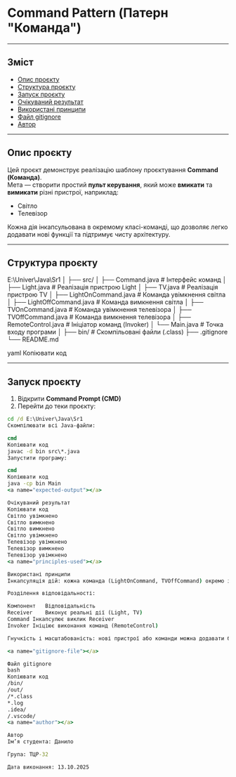 # Command Pattern (Патерн "Команда")

---

## Зміст
- [Опис проєкту](#project-description)  
- [Структура проєкту](#project-structure)  
- [Запуск проєкту](#project-run)  
- [Очікуваний результат](#expected-output)  
- [Використані принципи](#principles-used)  
- [Файл gitignore](#gitignore-file)  
- [Автор](#author)  

---

<a name="project-description"></a>
## Опис проєкту
Цей проєкт демонструє реалізацію шаблону проєктування **Command (Команда)**.  
Мета — створити простий **пульт керування**, який може **вмикати** та **вимикати** різні пристрої, наприклад:

- Світло  
- Телевізор  

Кожна дія інкапсульована в окремому класі-команді, що дозволяє легко додавати нові функції та підтримує чисту архітектуру.

---

<a name="project-structure"></a>
## Структура проєкту
E:\Univer\Java\Sr1
│
├── src/
│ ├── Command.java # Інтерфейс команд
│ ├── Light.java # Реалізація пристрою Light
│ ├── TV.java # Реалізація пристрою TV
│ ├── LightOnCommand.java # Команда увімкнення світла
│ ├── LightOffCommand.java # Команда вимкнення світла
│ ├── TVOnCommand.java # Команда увімкнення телевізора
│ ├── TVOffCommand.java # Команда вимкнення телевізора
│ ├── RemoteControl.java # Ініціатор команд (Invoker)
│ └── Main.java # Точка входу програми
│
├── bin/ # Скомпільовані файли (.class)
├── .gitignore
└── README.md

yaml
Копіювати код

---

<a name="project-run"></a>
## Запуск проєкту

1. Відкрити **Command Prompt (CMD)**  
2. Перейти до теки проєкту:

```cmd
cd /d E:\Univer\Java\Sr1
Скомпілювати всі Java-файли:

cmd
Копіювати код
javac -d bin src\*.java
Запустити програму:

cmd
Копіювати код
java -cp bin Main
<a name="expected-output"></a>

Очікуваний результат
Копіювати код
Світло увімкнено
Світло вимкнено
Світло вимкнено
Світло увімкнено
Телевізор увімкнено
Телевізор вимкнено
Телевізор увімкнено
<a name="principles-used"></a>

Використані принципи
Інкапсуляція дій: кожна команда (LightOnCommand, TVOffCommand) окремо інкапсулює дію.

Розділення відповідальності:

Компонент	Відповідальність
Receiver	Виконує реальні дії (Light, TV)
Command	Інкапсулює виклик Receiver
Invoker	Ініціює виконання команд (RemoteControl)

Гнучкість і масштабованість: нові пристрої або команди можна додавати без зміни існуючого коду.

<a name="gitignore-file"></a>

Файл gitignore
bash
Копіювати код
/bin/
/out/
/*.class
*.log
.idea/
/.vscode/
<a name="author"></a>

Автор
Ім’я студента: Данило

Група: ТЦР-32

Дата виконання: 13.10.2025
